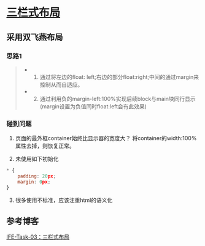 # [三栏式布局](http://ife.baidu.com/course/detail/id/94)
## 采用双飞燕布局
### 思路1
> * 1. 通过将左边的float: left;右边的部分float:right;中间的通过margin来控制从而自适应。
> * 2. 通过利用负的margin-left:100%实现后续block与main块同行显示(margin设置为负值同时float:left会有此效果)

### 碰到问题
1. 页面的最外框container始终比显示器的宽度大？
将container的width:100%属性去掉，则恢复正常。

2. 未使用如下初始化
```js
* {
	padding: 20px;
	margin: 0px;
}
```

3. 很多使用不标准，应该注重html的语义化

## 参考博客
[IFE-Task-03：三栏式布局](http://www.edwardesire.com/2016/05/29/ife-task-03-three-column-layout/)

